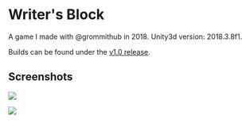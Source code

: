 # Writer's Block
A game I made with @grommithub in 2018. Unity3d version: 2018.3.8f1.

Builds can be found under the [v1.0 release](https://github.com/MarcusOtter/writers-block/releases/tag/v1.0).

## Screenshots
![](https://i.imgur.com/cctmmsc.png)

![](https://i.imgur.com/ecG7r4U.png)
